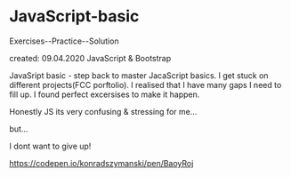 # JavaScript-basic
 Exercises--Practice--Solution
 
created: 09.04.2020
JavaScript & Bootstrap 

JavaSript basic - step back to master JacaScript basics.
I get stuck on different projects(FCC porftolio). I realised that I have many gaps I need to fill up. 
I found perfect excersises to make it happen. 

Honestly JS its very confusing & stressing for me...

but...

I dont want to give up! 

https://codepen.io/konradszymanski/pen/BaoyRoj
